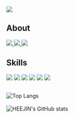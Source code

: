 
<!--
**xeexin/xeexin** is a ✨ _special_ ✨ repository because its `README.md` (this file) appears on your GitHub profile.

Here are some ideas to get you started:

- 🔭 I’m currently working on ...
- 🌱 I’m currently learning ...
- 👯 I’m looking to collaborate on ...
- 🤔 I’m looking for help with ...
- 💬 Ask me about ...
- 📫 How to reach me: ...
- 😄 Pronouns: ...
- ⚡ Fun fact: ...
-->
<img src="https://capsule-render.vercel.app/api?type=Venom&color=auto&height=150&section=header&text=HEEJIN%20&fontSize=100&animation=twinkling" />

## About
<a href="https://www.notion.so/3a04cfbbb83f4b49891f8674f568a8fd?pvs=4" target="_blank">
<img src="https://img.shields.io/badge/notion-000000?style=flat-square&logo=notion&logoColor=white"/>
</a>

<a href="https://shelter-from-the-storm.tistory.com/" target="_blank">
<img src="https://img.shields.io/badge/tistory-000000?style=flat-square&logo=tistory&logoColor=white"/>
</a>

<a href="https://www.instagram.com/shelter_from_the_storm__/" target="_blank">
<img src="https://img.shields.io/badge/instagram-E4405F?style=flat-square&logo=instagram&logoColor=white"/>
</a>


## Skills
<img src="https://img.shields.io/badge/spring-6DB33F?style=flat-square&logo=spring&logoColor=white"/>
<img src="https://img.shields.io/badge/springboot-6DB33F?style=flat-square&logo=springboot&logoColor=white"/>
<img src="https://img.shields.io/badge/html5-3366CC?style=flat-square&logo=html5&logoColor=white"/>
<img src="https://img.shields.io/badge/css3-1572B6?style=flat-square&logo=css3&logoColor=white"/>
<img src="https://img.shields.io/badge/javascript-F7DF1E?style=flat-square&logo=javascript&logoColor=white"/>
<img src="https://img.shields.io/badge/git-F05032?style=flat-square&logo=git&logoColor=white"/>

##
![Top Langs](https://github-readme-stats.vercel.app/api/top-langs/?username=xeexin&layout=compact)
<br> <br/>
![HEEJIN's GitHub stats](https://github-readme-stats.vercel.app/api?username=xeexin&show_icons=true&theme=radical)

